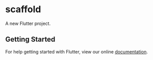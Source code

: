 # scaffold

A new Flutter project.

## Getting Started

For help getting started with Flutter, view our online
[documentation](http://flutter.io/).

